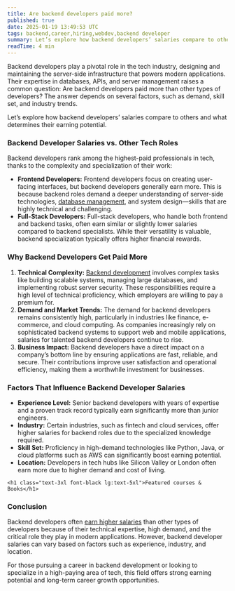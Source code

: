 ```yaml
---
title: Are backend developers paid more?
published: true
date: 2025-01-19 13:49:53 UTC
tags: backend,career,hiring,webdev,backend developer
summary: Let’s explore how backend developers’ salaries compare to others and what determines their earning potential.
readTime: 4 min
---
```


Backend developers play a pivotal role in the tech industry, designing and maintaining the server-side infrastructure that powers modern applications. Their expertise in databases, APIs, and server management raises a common question: Are backend developers paid more than other types of developers? The answer depends on several factors, such as demand, skill set, and industry trends.

Let’s explore how backend developers’ salaries compare to others and what determines their earning potential.

### Backend Developer Salaries vs. Other Tech Roles

Backend developers rank among the highest-paid professionals in tech, thanks to the complexity and specialization of their work:

- **Frontend Developers:** Frontend developers focus on creating user-facing interfaces, but backend developers generally earn more. This is because backend roles demand a deeper understanding of server-side technologies, [database management](#), and system design—skills that are highly technical and challenging.
- **Full-Stack Developers:** Full-stack developers, who handle both frontend and backend tasks, often earn similar or slightly lower salaries compared to backend specialists. While their versatility is valuable, backend specialization typically offers higher financial rewards.

### Why Backend Developers Get Paid More

1. **Technical Complexity:** [Backend development](https://goole.com) involves complex tasks like building scalable systems, managing large databases, and implementing robust server security. These responsibilities require a high level of technical proficiency, which employers are willing to pay a premium for.
1. **Demand and Market Trends:** The demand for backend developers remains consistently high, particularly in industries like finance, e-commerce, and cloud computing. As companies increasingly rely on sophisticated backend systems to support web and mobile applications, salaries for talented backend developers continue to rise.
1. **Business Impact:** Backend developers have a direct impact on a company’s bottom line by ensuring applications are fast, reliable, and secure. Their contributions improve user satisfaction and operational efficiency, making them a worthwhile investment for businesses.

### Factors That Influence Backend Developer Salaries

- **Experience Level:** Senior backend developers with years of expertise and a proven track record typically earn significantly more than junior engineers.
- **Industry:** Certain industries, such as fintech and cloud services, offer higher salaries for backend roles due to the specialized knowledge required.
- **Skill Set:** Proficiency in high-demand technologies like Python, Java, or cloud platforms such as AWS can significantly boost earning potential.
- **Location:** Developers in tech hubs like Silicon Valley or London often earn more due to higher demand and cost of living.

```
<h1 class="text-3xl font-black lg:text-5xl">Featured courses & Books</h1>
```

### Conclusion

Backend developers often [earn higher salaries](https://getbackendjobs.com/blog/backend-engineering-job-market-size) than other types of developers because of their technical expertise, high demand, and the critical role they play in modern applications. However, backend developer salaries can vary based on factors such as experience, industry, and location.

For those pursuing a career in backend development or looking to specialize in a high-paying area of tech, this field offers strong earning potential and long-term career growth opportunities.
